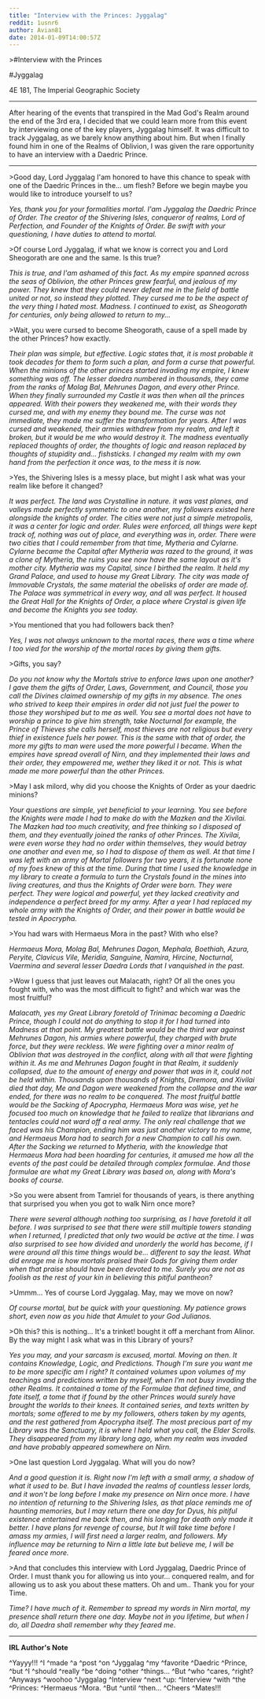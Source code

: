```yaml
---
title: "Interview with the Princes: Jyggalag"
reddit: 1usnr6
author: Avian81
date: 2014-01-09T14:00:57Z
---
```


&gt;#Interview with the Princes

#Jyggalag

4E 181, The Imperial Geographic Society

*****

After hearing of the events that transpired in the Mad God's Realm around the end of the 3rd era, I decided that we could learn more from this event by interviewing one of the key players, Jyggalag himself. It was difficult to track Jyggalag, as we barely know anything about him. But when I finally found him in one of the Realms of Oblivion, I was given the rare opportunity to have an interview with a Daedric Prince.

*****

&gt;Good day, Lord Jyggalag I'am honored to have this chance to speak with one of the Daedric Princes in the... um flesh? Before we begin maybe you would like to introduce yourself to us?

*Yes, thank you for your formalities mortal. I'am Jyggalag the Daedric Prince of Order. The creator of the Shivering Isles, conqueror of realms, Lord of Perfection, and Founder of the Knights of Order. Be swift with your questioning, I have duties to attend to mortal.*

&gt;Of course Lord Jyggalag, if what we know is correct you and Lord Sheogorath are one and the same. Is this true?

*This is true, and I'am ashamed of this fact. As my empire spanned across the seas of Oblivion, the other Princes grew fearful, and jealous of my power. They knew that they could never defeat me in the field of battle united or not, so instead they plotted. They cursed me to be the aspect of the very thing I hated most. Madness. I continued to exist, as Sheogorath for centuries, only being allowed to return to my...*

&gt;Wait, you were cursed to become Sheogorath, cause of a spell made by the other Princes? how exactly.


*Their plan was simple, but effective. Logic states that, it is most probable it took decades for them to form such a plan, and form a curse that powerful. When the minions of the other princes started invading my empire, I knew something was off. The lesser daedra numbered in thousands, they came from the ranks of Molag Bal, Mehrunes Dagon, and every other Prince. When they finally surrounded my Castle it was then when all the princes appeared. With their powers they weakened me, with their words they cursed me, and with my enemy they bound me. The curse was not immediate, they made me suffer the transformation for years. After I was cursed and weakened, their armies withdrew from my realm, and left it broken, but it would be me who would destroy it. The madness eventually replaced thoughts of order, the thoughts of logic and reason replaced by thoughts of stupidity and... fishsticks. I changed my realm with my own hand from the perfection it once was, to the mess it is now.*

&gt;Yes, the Shivering Isles is a messy place, but might I ask what was your realm like before it changed?

*It was perfect. The land was Crystalline in nature. it was vast planes, and valleys made perfectly symmetric to one another, my followers existed here alongside the knights of order. The cities were not just a simple metropolis, it was a center for logic and order. Rules were enforced, all things were kept track of, nothing was out of place, and everything was in, order. There were two cities that I could remember from that time, Mytheria and Cylarne. Cylarne became the Capital after Mytheria was razed to the ground, it was a clone of Mytheria, the ruins you see now have the same layout as it's mother city. Mytheria was my Capital, since I birthed the realm. It held my Grand Palace, and used to house my Great Library. The city was made of Immovable Crystals, the same material the obelisks of order are made of. The Palace was symmetrical in every way, and all was perfect. It housed the Great Hall for the Knights of Order, a place where Crystal is given life and become the Knights you see today.*

&gt;You mentioned that you had followers back then?

*Yes, I was not always unknown to the mortal races, there was a time where I too vied for the worship of the mortal races by giving them gifts.*

&gt;Gifts, you say?

*Do you not know why the Mortals strive to enforce laws upon one another? I gave them the gifts of Order, Laws, Government, and Council, those you call the Divines claimed ownership of my gifts in my absence. The ones who strived to keep their empires in order did not just fuel the power to those they worshiped but to me as well. You see a mortal does not have to worship a prince to give him strength, take Nocturnal for example, the Prince of Thieves she calls herself, most thieves are not religious but every thief in existence fuels her power. This is the same with that of order, the more my gifts to man were used the more powerful I became. When the empires have spread overall of Nirn, and they implemented their laws and their order, they empowered me, wether they liked it or not. This is what made me more powerful than the other Princes.*

&gt;May I ask milord, why did you choose the Knights of Order as your daedric minions?

*Your questions are simple, yet beneficial to your learning. You see before the Knights were made I had to make do with the Mazken and the Xivilai. The Mazken had too much creativity, and free thinking so I disposed of them, and they eventually joined the ranks of other Princes. The Xivilai, were even worse they had no order within themselves, they would betray one another and even me, so I had to dispose of them as well. At that time I was left with an army of Mortal followers for two years, it is fortunate none of my foes knew of this at the time. During that time I used the knowledge in my library to create a formula to turn the Crystals found in the mines into living creatures, and thus the Knights of Order were born. They were perfect. They were logical and powerful, yet they lacked creativity and independence a perfect breed for my army. After a year I had replaced my whole army with the Knights of Order, and their power in battle would be tested in Apocrypha.*

&gt;You had wars with Hermaeus Mora in the past? With who else?

*Hermaeus Mora, Molag Bal, Mehrunes Dagon, Mephala, Boethiah, Azura, Peryite, Clavicus Vile, Meridia, Sanguine, Namira, Hircine, Nocturnal, Vaermina and several lesser Daedra Lords that I vanquished in the past.*

&gt;Wow I guess that just leaves out Malacath, right? Of all the ones you fought with, who was the most difficult to fight? and which war was the most fruitful?

*Malacath, yes my Great Library foretold of Trinimac becoming a Daedric Prince, though I could not do anything to stop it for I had turned into Madness at that point. My greatest battle would be the third war against Mehrunes Dagon, his armies where powerful, they charged with brute force, but they were reckless. We were fighting over a minor realm of Oblivion that was destroyed in the conflict, along with all that were fighting within it. As me and Mehrunes Dagon fought in that Realm, it suddenly collapsed, due to the amount of energy and power that was in it, could not be held within. Thousands upon thousands of Knights, Dremora, and Xivilai died that day, Me and Dagon were weakened from the collapse and the war ended, for there was no realm to be conquered. The most fruitful battle would be the Sacking of Apocrypha, Hermaeus Mora was wise, yet he focused too much on knowledge that he failed to realize that librarians and tentacles could not ward off a real army. The only real challenge that we faced was his Champion, ending him was just another victory to my name, and Hermaeus Mora had to search for a new Champion to call his own. After the Sacking we returned to Mytheria, with the knowledge that Hermaeus Mora had been hoarding for centuries, it amused me how all the events of the past could be detailed through complex formulae. And those formulae are what my Great Library was based on, along with Mora's books of course.*

&gt;So you were absent from Tamriel for thousands of years, is there anything that surprised you when you got to walk Nirn once more?

*There were several although nothing too surprising, as I have foretold it all before. I was surprised to see that there were still multiple towers standing when I returned, I predicted that only two would be active at the time. I was also surprised to see how divided and unorderly the world has become, if I were around all this time things would be... different to say the least. What did enrage me is how mortals praised their Gods for giving them order when that praise should have been devoted to me. Surely you are not as foolish as the rest of your kin in believing this pitiful pantheon?*

&gt;Ummm... Yes of course Lord Jyggalag. May, may we move on now?

*Of course mortal, but be quick with your questioning. My patience grows short, even now as you hide that Amulet to your God Julianos.*

&gt;Oh this? this is nothing... It's a trinket! bought it off a merchant from Alinor. By the way might I ask what was in this Library of yours?

*Yes you may, and your sarcasm is excused, mortal. Moving on then. It contains Knowledge, Logic, and Predictions. Though I'm sure you want me to be more specific am I right? It contained volumes upon volumes of my teachings and predictions written by myself, when I'm not busy invading the other Realms. It contained a tome of the Formulae that defined time, and fate itself, a tome that if found by the other Princes would surely have brought the worlds to their knees. It contained series, and texts written by mortals; some offered to me by my followers, others taken by my agents, and the rest gathered from Apocrypha itself. The most precious part of my Library was the Sanctuary, it is where I held what you call, the Elder Scrolls. They disappeared from my library long ago, when my realm was invaded and have probably appeared somewhere on Nirn.*

&gt;One last question Lord Jyggalag. What will you do now?

*And a good question it is. Right now I'm left with a small army, a shadow of what it used to be. But I have invaded the realms of countless lesser lords, and it won't be long before I make my presence on Nirn once more. I have no intention of returning to the Shivering Isles, as that place reminds me of haunting memories, but I may return there one day for Dyus, his pitiful existence entertained me back then, and his longing for death only made it better. I have plans for revenge of course, but It will take time before I amass my armies, I will first need a larger realm, and followers. My influence may be returning to Nirn a little late but believe me, I will be feared once more.*

&gt;And that concludes this interview with Lord Jyggalag, Daedric Prince of Order. I must thank you for allowing us into your... conquered realm, and for allowing us to ask you about these matters. Oh and um.. Thank you for your Time.

*Time? I have much of it. Remember to spread my words in Nirn mortal, my presence shall return there one day. Maybe not in you lifetime, but when I do, all Daedra shall remember why they feared me.*

*****

**IRL Author's Note**

^Yayyy!!! ^I ^made ^a ^post ^on ^Jyggalag ^my ^favorite ^Daedric ^Prince, ^but ^I ^should ^really ^be ^doing ^other ^things... ^But ^who ^cares, ^right? ^Anyways ^woohoo ^Jyggalag ^Interview ^next ^up: ^Interview ^with ^the ^Princes: ^Hermaeus ^Mora. ^But ^until ^then... ^Cheers ^Mates!!!
